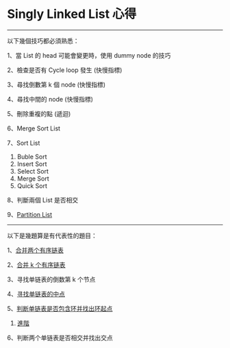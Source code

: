 Singly Linked List 心得
===================
---
以下幾個技巧都必須熟悉：

1、當 List 的 head 可能會變更時，使用 dummy node 的技巧

2、檢查是否有 Cycle loop 發生 (快慢指標)

3、尋找倒數第 k 個 node (快慢指標)

4、尋找中間的 node (快慢指標)

5、刪除重複的點 (遞迴)

6、Merge Sort List

7、Sort List
1. Buble Sort
2. Insert Sort
3. Select Sort
4. Merge Sort
5. Quick Sort

8、判斷兩個 List 是否相交

9、[Partition List](https://leetcode.com/problems/partition-list/)

---
以下是幾題算是有代表性的題目：

1、[合并两个有序链表](./21.Merge%20Two%20Sorted%20Lists/Merge%20Two%20Sorted%20Lists.md)

2、[合并 k 个有序链表](./23.%20Merge%20K%20Sorted%20Lists/Merge%20K%20Sorted%20Lists.md)

3、寻找单链表的倒数第 k 个节点

4、[寻找单链表的中点](./876.%20Middle%20of%20the%20Linked%20List/Middle%20of%20the%20Linked%20List.md)

5、[判断单链表是否包含环并找出环起点](./141.%20Linked%20List%20Cycle/Linked%20List%20Cycle.md)

1. [進階](./142.%20Linked%20List%20Cycle%202/Linked%20List%20Cycle%202.md)

6、判断两个单链表是否相交并找出交点

